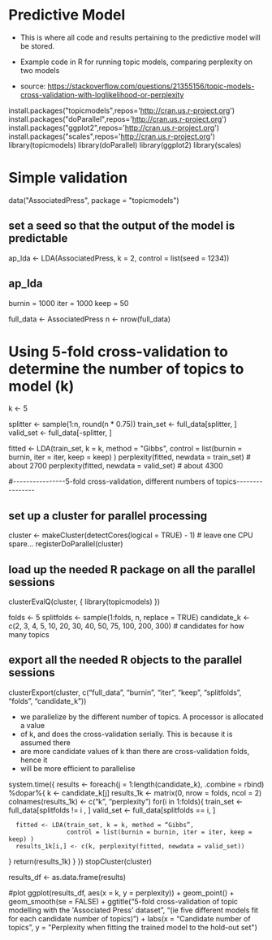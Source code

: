 # Predictive Model
- This is where all code and results pertaining to the predictive model will be stored.

- Example code in R for running topic models, comparing perplexity on two models
- source: https://stackoverflow.com/questions/21355156/topic-models-cross-validation-with-loglikelihood-or-perplexity


install.packages("topicmodels",repos='http://cran.us.r-project.org')
install.packages("doParallel",repos='http://cran.us.r-project.org')
install.packages("ggplot2",repos='http://cran.us.r-project.org')
install.packages("scales",repos='http://cran.us.r-project.org')
library(topicmodels)
library(doParallel)
library(ggplot2)
library(scales)

# Simple validation
data("AssociatedPress", package = "topicmodels")

## set a seed so that the output of the model is predictable
ap_lda <- LDA(AssociatedPress, k = 2, control = list(seed = 1234))
## ap_lda

burnin = 1000
iter = 1000
keep = 50

full_data  <- AssociatedPress
n <- nrow(full_data)
# Using 5-fold cross-validation to determine the number of topics to model (k) 
k <- 5

splitter <- sample(1:n, round(n * 0.75))
train_set <- full_data[splitter, ]
valid_set <- full_data[-splitter, ]

fitted <- LDA(train_set, k = k, method = "Gibbs",
                          control = list(burnin = burnin, iter = iter, keep = keep) )
perplexity(fitted, newdata = train_set) # about 2700
perplexity(fitted, newdata = valid_set) # about 4300

#----------------5-fold cross-validation, different numbers of topics----------------
## set up a cluster for parallel processing
cluster <- makeCluster(detectCores(logical = TRUE) - 1) # leave one CPU spare...
registerDoParallel(cluster) 

## load up the needed R package on all the parallel sessions
clusterEvalQ(cluster, {
   library(topicmodels)
})

folds <- 5
splitfolds <- sample(1:folds, n, replace = TRUE)
candidate_k <- c(2, 3, 4, 5, 10, 20, 30, 40, 50, 75, 100, 200, 300) # candidates for how many topics

## export all the needed R objects to the parallel sessions
clusterExport(cluster, c(“full_data”, “burnin”, “iter”, “keep”, “splitfolds”, “folds”, “candidate_k”))

- we parallelize by the different number of topics.  A processor is allocated a value
- of k, and does the cross-validation serially.  This is because it is assumed there
- are more candidate values of k than there are cross-validation folds, hence it
- will be more efficient to parallelise


system.time({
results <- foreach(j = 1:length(candidate_k), .combine = rbind) %dopar%{
   k <- candidate_k[j]
   results_1k <- matrix(0, nrow = folds, ncol = 2)
   colnames(results_1k) <- c(“k”, “perplexity”)
   for(i in 1:folds){
      train_set <- full_data[splitfolds != i , ]
      valid_set <- full_data[splitfolds == i, ]

      fitted <- LDA(train_set, k = k, method = “Gibbs”,
                    control = list(burnin = burnin, iter = iter, keep = keep) )
      results_1k[i,] <- c(k, perplexity(fitted, newdata = valid_set))
   }
   return(results_1k)
}
})
stopCluster(cluster)

results_df <- as.data.frame(results)

#plot
ggplot(results_df, aes(x = k, y = perplexity)) +
   geom_point() +
   geom_smooth(se = FALSE) +
   ggtitle(“5-fold cross-validation of topic modelling with the 'Associated Press' dataset”,
           “(ie five different models fit for each candidate number of topics)”) +
   labs(x = “Candidate number of topics”, y = "Perplexity when fitting the trained model to the hold-out set")
